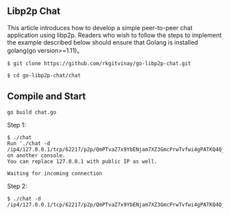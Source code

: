 ## Libp2p Chat
This article introduces how to develop a simple peer-to-peer chat application using libp2p. Readers who wish to follow the steps to implement the example described below should ensure that Golang is installed golang(go version>=1.11)。

````
$ git clone https://github.com/rkgitvinay/go-libp2p-chat.git

$ cd go-libp2p-chat/chat
````

## Compile and Start
```
go build chat.go
```

Step 1:
```
$ ./chat
Run './chat -d /ip4/127.0.0.1/tcp/62217/p2p/QmPTvaZ7x9YbENjam7XZ3GmcPrwTvfwi4gPATKQ4QjX7rV' on another console.
You can replace 127.0.0.1 with public IP as well.

Waiting for incoming connection
```

Step 2:
```
$ ./chat -d /ip4/127.0.0.1/tcp/62217/p2p/QmPTvaZ7x9YbENjam7XZ3GmcPrwTvfwi4gPATKQ4QjX7rV
```
